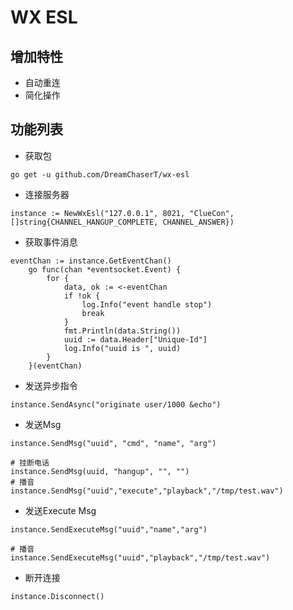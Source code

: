 # WX ESL
## 增加特性
- 自动重连
- 简化操作
## 功能列表
- 获取包
```
go get -u github.com/DreamChaserT/wx-esl
```
- 连接服务器
```
instance := NewWxEsl("127.0.0.1", 8021, "ClueCon", []string{CHANNEL_HANGUP_COMPLETE, CHANNEL_ANSWER})
```
- 获取事件消息
```
eventChan := instance.GetEventChan()
	go func(chan *eventsocket.Event) {
		for {
			data, ok := <-eventChan
			if !ok {
				log.Info("event handle stop")
				break
			}
			fmt.Println(data.String())
            uuid := data.Header["Unique-Id"]
			log.Info("uuid is ", uuid)
		}
	}(eventChan)
```
- 发送异步指令
```
instance.SendAsync("originate user/1000 &echo")
```
- 发送Msg
```
instance.SendMsg("uuid", "cmd", "name", "arg")

# 挂断电话
instance.SendMsg(uuid, "hangup", "", "")
# 播音
instance.SendMsg("uuid","execute","playback","/tmp/test.wav")
```
- 发送Execute Msg
```
instance.SendExecuteMsg("uuid","name","arg")

# 播音
instance.SendExecuteMsg("uuid","playback","/tmp/test.wav")
```
- 断开连接
```
instance.Disconnect()
```